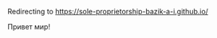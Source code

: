 <!DOCTYPE html>
<html>
<head>
    <meta http-equiv="refresh" content="0; url=https://sole-proprietorship-bazik-a-i.github.io/" />
    <script type="text/javascript">
        if (window.location.protocol != "https:") {
            window.location.href = "https:" + window.location.href.substring(window.location.protocol.length);
        }
    </script>
</head>
<body>
    <p>Redirecting to <a href="https://sole-proprietorship-bazik-a-i.github.io/">https://sole-proprietorship-bazik-a-i.github.io/</a></p>
    <p>Привет мир!</p>
</body>
</html>
